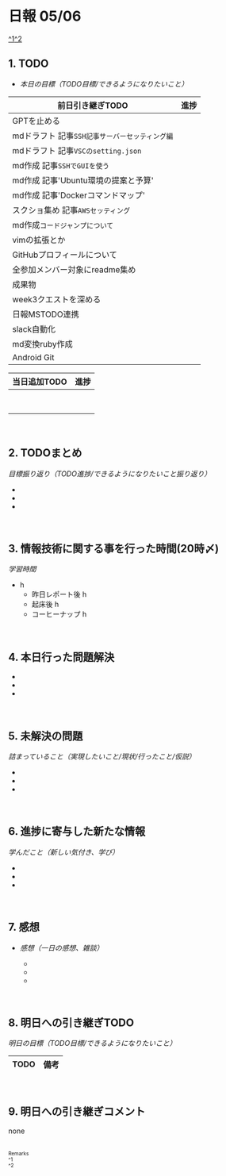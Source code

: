 # 日報 05/06
[^1](#remarks)[^2](#remarks)


## 1. TODO

- *本日の目標（TODO目標/できるようになりたいこと）*

|前日引き継ぎTODO|進捗|
|-|-|
|GPTを止める                                   ||
|mdドラフト 記事`SSH記事サーバーセッティング編`||
|mdドラフト 記事`VSCのsetting.json`            ||
|md作成 記事`SSHでGUIを使う`                   ||
|md作成 記事'Ubuntu環境の提案と予算'           ||
|md作成 記事'Dockerコマンドマップ'             ||
|スクショ集め 記事`AWSセッティング`            ||
|md作成`コードジャンプについて`                ||
|vimの拡張とか                                 ||
|GitHubプロフィールについて                    ||
|全参加メンバー対象にreadme集め                ||
|成果物                                        ||
|week3クエストを深める                         ||
|日報MSTODO連携                                ||
|slack自動化                                   ||
|md変換ruby作成                                ||
|Android Git                                   ||



|当日追加TODO|進捗|
|-|-|
|                                ||
|                                ||
|                                ||
|                                ||
|                                ||
|                                ||
|                                ||
|                                ||


<br>

## 2. TODOまとめ
*目標振り返り（TODO進捗/できるようになりたいこと振り返り）*

  - 
  - 
  - 

<br>


## 3. 情報技術に関する事を行った時間(20時〆)

*学習時間*

  - h
    - 昨日レポート後 h
    - 起床後 h
    - コーヒーナップ h


<br>


## 4. 本日行った問題解決

  - 
  - 
  - 


<br>


## 5. 未解決の問題
*詰まっていること（実現したいこと/現状/行ったこと/仮説）*

  - 
  - 
  - 


<br>


## 6. 進捗に寄与した新たな情報
*学んだこと（新しい気付き、学び）*

  - 
  - 
  - 


<br>

## 7. 感想
- *感想（一日の感想、雑談）*

  - 
  - 
  - 


<br>


## 8. 明日への引き継ぎTODO
*明日の目標（TODO目標/できるようになりたいこと）*

|TODO|備考|
|-|-|

<!-- end -->

<br>


## 9. 明日への引き継ぎコメント

none


<br>


<span id="remarks" style="font-size:x-small">
  Remarks<br>
  ^1 <br>
  ^2 <br>
</span>


<br>

